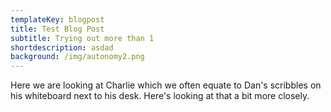 ```yaml
---
templateKey: blogpost
title: Test Blog Post
subtitle: Trying out more than 1
shortdescription: asdad
background: /img/autonomy2.png
---
```

H﻿ere we are looking at Charlie which we often equate to Dan's scribbles on his whiteboard next to his desk. Here's looking at that a bit more closely.